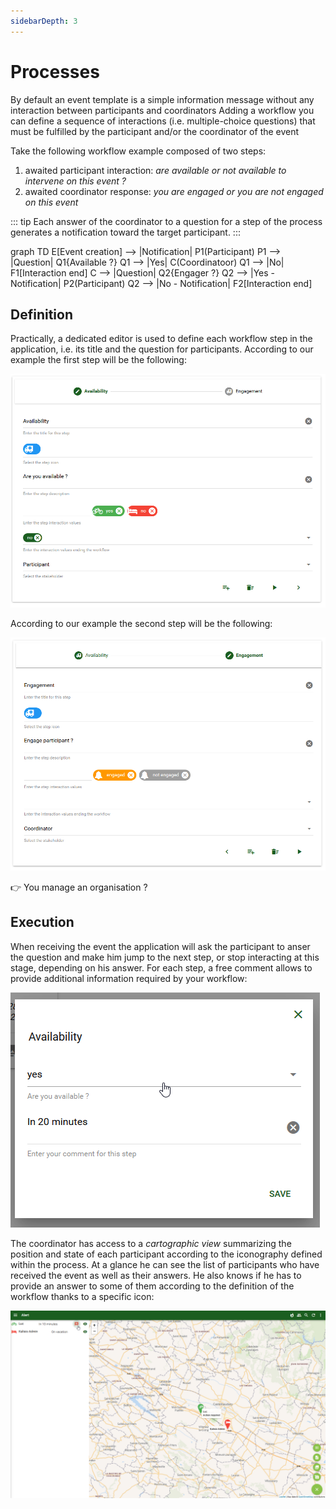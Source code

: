 ```yaml
---
sidebarDepth: 3
---
```


# Processes

By default an event template is a simple information message without any interaction between participants and coordinators
Adding a workflow you can define a sequence of interactions (i.e. multiple-choice questions) that must be fulfilled by the participant and/or the coordinator of the event

Take the following workflow example composed of two steps:
  1. awaited participant interaction: *are available or not available to intervene on this event ?*
  2. awaited coordinator response: *you are engaged or you are not engaged on this event*

::: tip
Each answer of the coordinator to a question for a step of the process generates a notification toward the target participant.
:::

<mermaid>
graph TD
  E[Event creation] --> |Notification| P1(Participant)
  P1 --> |Question| Q1{Available ?}
  Q1 --> |Yes| C(Coordinatoor)
  Q1 --> |No| F1[Interaction end]
  C --> |Question| Q2{Engager ?}
  Q2 --> |Yes - Notification| P2(Participant)
  Q2 --> |No - Notification| F2[Interaction end]
</mermaid>

## Definition

Practically, a dedicated editor is used to define each workflow step in the application, i.e. its title and the question for participants. According to our example the first step will be the following:

![workflow-step-1](../assets/Event-Workflow-1-EN.png)

According to our example the second step will be the following:

![workflow-step-2](../assets/Event-Workflow-2-EN.png)

:point_right: You manage an organisation ? <tour-link text="How to create a template including a workflow" path="home" :params="{ organisation: 'manager', route: 'create-event-template' }"/>

## Execution

When receiving the event the application will ask the participant to anser the question and make him jump to the next step, or stop interacting at this stage, depending on his answer. For each step, a free comment allows to provide additional information required by your workflow:

![workflow-interaction](../assets/Interaction-EN.png)

The coordinator has access to a *cartographic view* summarizing the position and state of each participant according to the iconography defined within the process. At a glance he can see the list of participants who have received the event as well as their answers. He also knows if he has to provide an answer to some of them according to the definition of the workflow thanks to a specific icon:

![workflow-map](../assets/Event-Map-EN.png)
